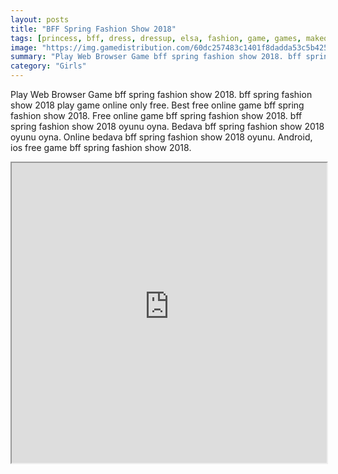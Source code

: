 ```yaml
---
layout: posts
title: "BFF Spring Fashion Show 2018"
tags: [princess, bff, dress, dressup, elsa, fashion, game, games, makeover, show, spring, free, online, games, oyna, game, free, games, play, play, games]
image: "https://img.gamedistribution.com/60dc257483c1401f8dadda53c5b425cb.jpg"
summary: "Play Web Browser Game bff spring fashion show 2018. bff spring fashion show 2018 play game online only free. Best free online game bff spring fashion show 2018. Free online game bff spring fashion show 2018. bff spring fashion show 2018 oyunu oyna. Bedava bff spring fashion show 2018 oyunu oyna. Online bedava bff spring fashion show 2018 oyunu. Android, ios free game bff spring fashion show 2018."
category: "Girls"
---
```


Play Web Browser Game bff spring fashion show 2018. bff spring fashion show 2018 play game online only free. Best free online game bff spring fashion show 2018. Free online game bff spring fashion show 2018. bff spring fashion show 2018 oyunu oyna. Bedava bff spring fashion show 2018 oyunu oyna. Online bedava bff spring fashion show 2018 oyunu. Android, ios free game bff spring fashion show 2018.

<iframe width="100%" height="480px;" src="https://html5.gamedistribution.com/60dc257483c1401f8dadda53c5b425cb/"></iframe>